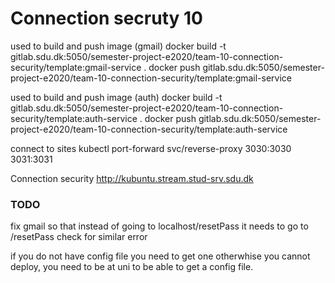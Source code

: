 # Connection secruty 10

used to build and push image (gmail)
docker build -t gitlab.sdu.dk:5050/semester-project-e2020/team-10-connection-security/template:gmail-service .
docker push gitlab.sdu.dk:5050/semester-project-e2020/team-10-connection-security/template:gmail-service

used to build and push image (auth)
docker build -t gitlab.sdu.dk:5050/semester-project-e2020/team-10-connection-security/template:auth-service .
docker push gitlab.sdu.dk:5050/semester-project-e2020/team-10-connection-security/template:auth-service

connect to sites
kubectl port-forward svc/reverse-proxy 3030:3030 3031:3031

Connection security 
http://kubuntu.stream.stud-srv.sdu.dk

### TODO 
fix gmail so that instead of going to localhost/resetPass it needs to go to /resetPass
check for similar error

if you do not have config file you need to get one otherwhise you cannot deploy, you need to be at uni to be able to get a config file. 
